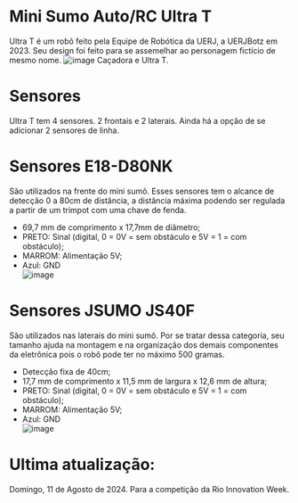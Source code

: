 # Mini Sumo Auto/RC Ultra T
  Ultra T é um robô feito pela Equipe de Robótica da UERJ, a UERJBotz em 2023. Seu design foi feito para se assemelhar ao personagem fictício de mesmo nome.
  ![image](https://github.com/user-attachments/assets/c6c1687d-6d8e-4a10-b924-10e0a0567ff2)
  Caçadora e Ultra T.

# Sensores
  Ultra T tem 4 sensores. 2 frontais e 2 laterais. Ainda há a opção de se adicionar 2 sensores de linha.
# Sensores E18-D80NK 
  São utilizados na frente do mini sumô. Esses sensores tem o alcance de detecção 0 a 80cm de distância, a distância máxima podendo ser regulada a partir de um trimpot com uma chave de fenda.
- 69,7 mm de comprimento x 17,7mm de diâmetro;
- PRETO: Sinal (digital, 0 = 0V = sem obstáculo e 5V = 1 = com obstáculo);
- MARROM: Alimentação 5V;
- Azul: GND                                                                          
![image](https://github.com/user-attachments/assets/98991917-3e0a-4661-9ef4-1f66149abead)            

# Sensores JSUMO JS40F
  São utilizados nas laterais do mini sumô. Por se tratar dessa categoria, seu tamanho ajuda na montagem e na organização dos demais componentes da eletrônica pois o robô pode ter no máximo 500 gramas.  
- Detecção fixa de 40cm;
- 17,7 mm de comprimento x 11,5 mm de largura x 12,6 mm de altura;
- PRETO: Sinal (digital, 0 = 0V = sem obstáculo e 5V = 1 = com obstáculo);
- MARROM: Alimentação 5V;
- Azul: GND                                                                                
![image](https://github.com/user-attachments/assets/99f5d452-e4a5-4368-93ab-6d7e7bb192d1)


# Ultima atualização:
Domingo, 11 de Agosto de 2024. Para a competição da Rio Innovation Week.
